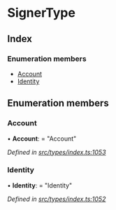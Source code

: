 # SignerType

## Index

### Enumeration members

* [Account](signertype.md#account)
* [Identity](signertype.md#identity)

## Enumeration members

### Account

• **Account**: = "Account"

_Defined in_ [_src/types/index.ts:1053_](https://github.com/PolymathNetwork/polymesh-sdk/blob/7362b318/src/types/index.ts#L1053)

### Identity

• **Identity**: = "Identity"

_Defined in_ [_src/types/index.ts:1052_](https://github.com/PolymathNetwork/polymesh-sdk/blob/7362b318/src/types/index.ts#L1052)

